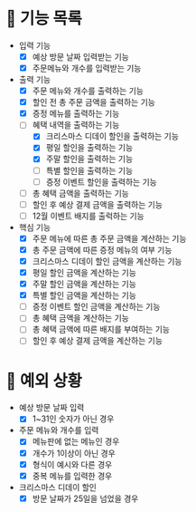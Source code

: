 # 📄 기능 목록

- 입력 기능
  - [x] 예상 방문 날짜 입력받는 기능
  - [x] 주문메뉴와 개수를 입력받는 기능
- 출력 기능
  - [x] 주문 메뉴와 개수를 출력하는 기능
  - [x] 할인 전 총 주문 금액을 출력하는 기능
  - [x] 증정 메뉴를 출력하는 기능
  - [ ] 혜택 내역을 출력하는 기능
    - [x] 크리스마스 디데이 할인을 출력하는 기능
    - [x] 평일 할인을 출력하는 기능
    - [x] 주말 할인을 출력하는 기능
    - [ ] 특별 할인을 출력하는 기능
    - [ ] 증정 이벤트 할인을 출력하는 기능
  - [ ] 총 혜택 금액을 출력하는 기능
  - [ ] 할인 후 예상 결제 금액을 출력하는 기능
  - [ ] 12월 이벤트 배지를 출럭하는 기능
- 핵심 기능
  - [x] 주문 메뉴에 따른 총 주문 금액을 계산하는 기능
  - [x] 총 주문 금액에 따른 증정 메뉴의 여부 기능
  - [x] 크리스마스 디데이 할인 금액을 계산하는 기능
  - [x] 평일 할인 금액을 계산하는 기능
  - [x] 주말 할인 금액을 계산하는 기능
  - [x] 특별 할인 금액을 계산하는 기능
  - [ ] 증정 이벤트 할인 금액을 계산하는 기능
  - [ ] 총 혜택 금액을 계산하는 기능
  - [ ] 총 혜택 금액에 따른 배지를 부여하는 기능
  - [ ] 할인 후 예상 결제 금액을 계산하는 기능

# 🎯 예외 상황

- 예상 방문 날짜 입력
  - [x] 1~31인 숫자가 아닌 경우
- 주문 메뉴와 개수를 입력
  - [x] 메뉴판에 없는 메뉴인 경우
  - [x] 개수가 1이상이 아닌 경우
  - [x] 형식이 예시와 다른 경우
  - [x] 중복 메뉴를 입력한 경우
- 크리스마스 디데이 할인
  - [x] 방문 날짜가 25일을 넘었을 경우